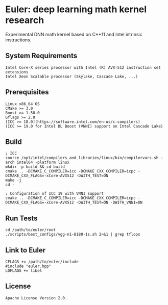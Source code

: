 Euler: deep learning math kernel research
============================================================

Experimental DNN math kernel based on C++11 and Intel intrinsic instructions.

## System Requirements
    Intel Core-X series processor with Intel (R) AVX-512 instruction set extensions
    Intel Xeon Scalable processor (Skylake, Cascade Lake, ...)

## Prerequisites
    Linux x86_64 OS
    CMake >= 3.0
    Boost >= 1.58.0
    Gflags >= 2.0
    [ICC >= 18.0](https://software.intel.com/en-us/c-compilers)
    (ICC >= 19.0 for Intel DL Boost (VNNI) support on Intel Cascade Lake)

## Build
    ; ICC
    source /opt/intel/compilers_and_libraries/linux/bin/compilervars.sh -arch intel64 -platform linux
    mkdir -p build && cd build
    cmake .. -DCMAKE_C_COMPILER=icc -DCMAKE_CXX_COMPILER=icpc -DCMAKE_CXX_FLAGS=-xCore-AVX512 -DWITH_TEST=ON
    make -j
    cd -

    ; Configuration of ICC 19 with VNNI support
    cmake .. -DCMAKE_C_COMPILER=icc -DCMAKE_CXX_COMPILER=icpc -DCMAKE_CXX_FLAGS=-xCore-AVX512 -DWITH_TEST=ON -DWITH_VNNI=ON

## Run Tests
    cd /path/to/euler/root
    ./scripts/best_configs/vgg-n1-8180-1s.sh 2>&1 | grep tflops

## Link to Euler
    CFLAGS += /path/to/euler/include
    #include "euler.hpp"
    LDFLAGS += libel

## License
    Apache License Version 2.0. 
